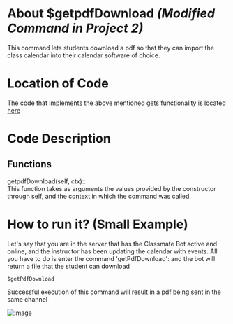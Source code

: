 # About $getpdfDownload _(Modified Command in Project 2)_
This command lets students download a pdf so that they can import the class calendar into their calendar software of choice. 

# Location of Code
The code that implements the above mentioned gets functionality is located [here](../../cogs/calendar.py)

# Code Description
## Functions
getpdfDownload(self, ctx):: <br>
This function takes as arguments the values provided by the constructor through self, and the context in which the command was called.

# How to run it? (Small Example)
Let's say that you are in the server that has the Classmate Bot active and online, and the instructor has been updating the calendar with events. All you have to do is 
enter the command 'getPdfDownload': and the bot will return a file that the student can download
```
$getPdfDownload
```
Successful execution of this command will result in a pdf being sent in the same channel

![image](../../data/proj2media/getPdfDownload.JPG)
